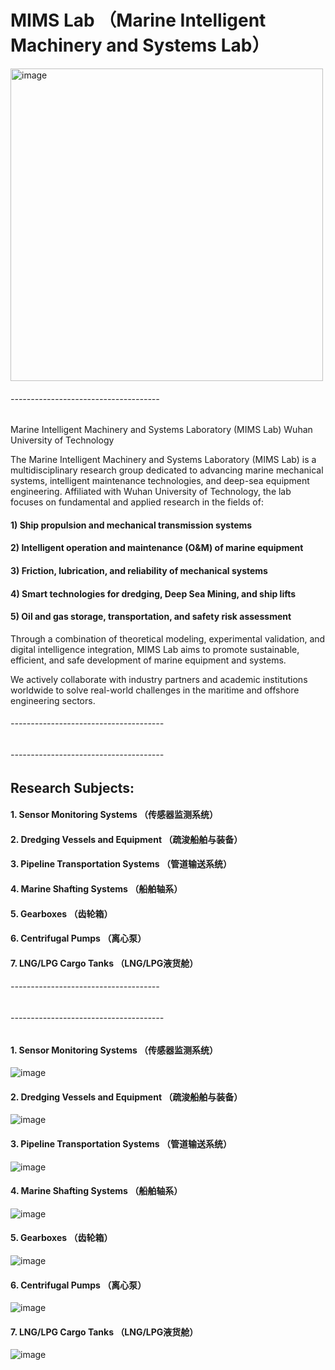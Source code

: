 #  MIMS Lab （Marine Intelligent Machinery and Systems Lab）

<img width="500" height="500" alt="image" src="https://github.com/user-attachments/assets/529d51dd-54c8-486a-9e59-ac1e55bb5034" />

 ###### ------------------------------------- 
Marine Intelligent Machinery and Systems Laboratory (MIMS Lab)
Wuhan University of Technology

The Marine Intelligent Machinery and Systems Laboratory (MIMS Lab) is a multidisciplinary research group dedicated to advancing marine mechanical systems, intelligent maintenance technologies, and deep-sea equipment engineering. Affiliated with Wuhan University of Technology, the lab focuses on fundamental and applied research in the fields of:

  #### 1)  Ship propulsion and mechanical transmission systems

  #### 2)  Intelligent operation and maintenance (O&M) of marine equipment

  #### 3)  Friction, lubrication, and reliability of mechanical systems

  #### 4)  Smart technologies for dredging, Deep Sea Mining, and ship lifts

  #### 5)  Oil and gas storage, transportation, and safety risk assessment

Through a combination of theoretical modeling, experimental validation, and digital intelligence integration, MIMS Lab aims to promote sustainable, efficient, and safe development of marine equipment and systems.

We actively collaborate with industry partners and academic institutions worldwide to solve real-world challenges in the maritime and offshore engineering sectors.
 ###### --------------------------------------
 



 ###### --------------------------------------
  
  
  ## Research Subjects:
  
 #### 1. Sensor Monitoring Systems （传感器监测系统）
 #### 2. Dredging Vessels and Equipment （疏浚船舶与装备）
 #### 3. Pipeline Transportation Systems （管道输送系统）
 #### 4. Marine Shafting Systems （船舶轴系）
 #### 5.  Gearboxes （齿轮箱）
 #### 6. Centrifugal Pumps （离心泵）
 #### 7. LNG/LPG Cargo Tanks （LNG/LPG液货舱）


 ###### ------------------------------------- 

 ###### --------------------------------------
  
  #### 1. Sensor Monitoring Systems （传感器监测系统）

  

 ![image](https://github.com/user-attachments/assets/ba42a09b-4ee8-4e42-9fe1-c32d42fd7a77)




  #### 2. Dredging Vessels and Equipment （疏浚船舶与装备）


![image](https://github.com/user-attachments/assets/ea15c619-e662-4211-9b52-7422cd4d40c0)

  
 #### 3. Pipeline Transportation Systems （管道输送系统）


 ![image](https://github.com/user-attachments/assets/b5eb1f48-792c-43fd-8127-dc7df9083563)



 

 
 #### 4. Marine Shafting Systems （船舶轴系）


![image](https://github.com/user-attachments/assets/38b85cbd-d489-4be8-9fdc-bfa3cf3fa97a)


 

 #### 5.  Gearboxes （齿轮箱）
 

 ![image](https://github.com/user-attachments/assets/a1f23342-9839-418b-ba74-70d91cde5b12)



  
   
#### 6. Centrifugal Pumps （离心泵）


![image](https://github.com/user-attachments/assets/939c370c-a680-4727-a72f-35a8b396b9f1)



#### 7. LNG/LPG Cargo Tanks （LNG/LPG液货舱）


   ![image](https://github.com/user-attachments/assets/1d953e3c-dbd6-4911-8476-4b1a729425d2)


   



   

